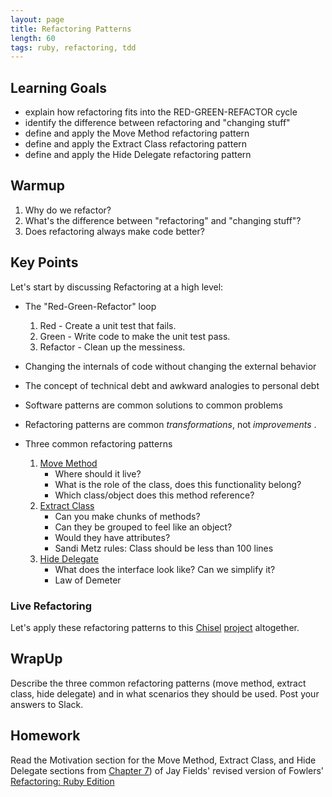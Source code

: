 ```yaml
---
layout: page
title: Refactoring Patterns
length: 60
tags: ruby, refactoring, tdd
---
```


## Learning Goals

*   explain how refactoring fits into the RED-GREEN-REFACTOR cycle
*   identify the difference between refactoring and "changing stuff"
*   define and apply the Move Method refactoring pattern
*   define and apply the Extract Class refactoring pattern
*   define and apply the Hide Delegate refactoring pattern

## Warmup
1.  Why do we refactor?
2.  What's the difference between "refactoring" and "changing stuff"?
3.  Does refactoring always make code better?

## Key Points

Let's start by discussing Refactoring at a high level:

*   The "Red-Green-Refactor" loop

    1.  Red - Create a unit test that fails.
    2.  Green - Write code to make the unit test pass.
    3.  Refactor - Clean up the messiness.


*   Changing the internals of code without changing the external behavior
*   The concept of technical debt and awkward analogies to personal debt
*   Software patterns are common solutions to common problems
*   Refactoring patterns are common *transformations*, not *improvements* .
*   Three common refactoring patterns

    1.  [Move Method](refactoring_patterns_1)
        * Where should it live? 
        * What is the role of the class, does this functionality belong?  
        * Which class/object does this method reference?  
    2.  [Extract Class](refactoring_patterns_2)
        * Can you make chunks of methods?  
        * Can they be grouped to feel like an object?  
        * Would they have attributes? 
        * Sandi Metz rules: Class should be less than 100 lines
    3.  [Hide Delegate](refactoring_patterns_3)
        * What does the interface look like? Can we simplify it?  
        * Law of Demeter

### Live Refactoring  
Let's apply these refactoring patterns to this [Chisel](https://github.com/turingschool/curriculum/blob/master/source/projects/chisel.markdown) [project](https://github.com/AliSchlereth/chisel) altogether. 

## WrapUp  
Describe the three common refactoring patterns (move method, extract class, hide delegate) and in what scenarios they should be used. Post your answers to Slack.  

## Homework 
Read the Motivation section for the Move Method, Extract Class, and Hide Delegate sections from [Chapter 7](https://dl.dropboxusercontent.com/u/69001/Refactoring/Refactoring%20-%20Chapter%207.pdf)) of Jay Fields' revised version of Fowlers'
[Refactoring: Ruby Edition](http://www.amazon.com/Refactoring-Edition-Addison-Wesley-Professional-Series/dp/0321984137)
